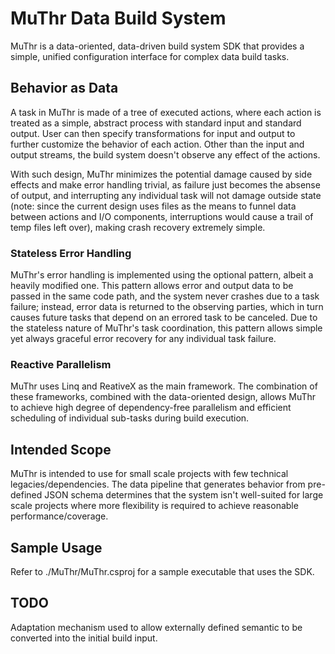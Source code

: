 # MuThr Data Build System

MuThr is a data-oriented, data-driven build system SDK that provides a simple, unified configuration interface for complex data build tasks.

## Behavior as Data

A task in MuThr is made of a tree of executed actions, where each action is treated as a simple, abstract process with standard input and standard output.
User can then specify transformations for input and output to further customize the behavior of each action.
Other than the input and output streams, the build system doesn't observe any effect of the actions.

With such design, MuThr minimizes the potential damage caused by side effects and make error handling trivial, as failure just becomes the absense of output, and interrupting any individual task will not damage outside state (note: since the current design uses files as the means to funnel data between actions and I/O components, interruptions would cause a trail of temp files left over), making crash recovery extremely simple.

### Stateless Error Handling

MuThr's error handling is implemented using the optional pattern, albeit a heavily modified one.
This pattern allows error and output data to be passed in the same code path, and the system never crashes due to a task failure; instead, error data is returned to the observing parties, which in turn causes future tasks that depend on an errored task to be canceled.
Due to the stateless nature of MuThr's task coordination, this pattern allows simple yet always graceful error recovery for any individual task failure.

### Reactive Parallelism

MuThr uses Linq and ReativeX as the main framework. 
The combination of these frameworks, combined with the data-oriented design, allows MuThr to achieve high degree of dependency-free parallelism and efficient scheduling of individual sub-tasks during build execution.

## Intended Scope

MuThr is intended to use for small scale projects with few technical legacies/dependencies. 
The data pipeline that generates behavior from pre-defined JSON schema determines that the system isn't well-suited for large scale projects where more flexibility is required to achieve reasonable performance/coverage.

## Sample Usage

Refer to ./MuThr/MuThr.csproj for a sample executable that uses the SDK.

## TODO

Adaptation mechanism used to allow externally defined semantic to be converted into the initial build input.
